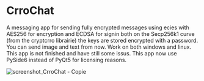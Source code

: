 # CrroChat
A messaging app for sending fully encrypted messages using ecies with AES256 for encryption and ECDSA for signin both on the Secp256k1 curve (from the cryptcrro librairie) the keys are stored encrypted with a password.
You can send image and text from now. Work on both windows and linux.
This app is not finished and have still some issus.
This app now use PySide6 instead of PyQt5 for licensing reasons.

![screenshot_CrroChat - Copie](https://github.com/user-attachments/assets/8975ad1f-0c2c-4acf-a4d1-cf5059eb013e)




